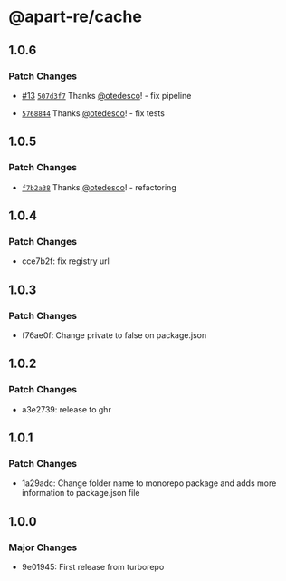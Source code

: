 # @apart-re/cache

## 1.0.6

### Patch Changes

- [#13](https://github.com/apart-re/monorepo/pull/13) [`507d3f7`](https://github.com/apart-re/monorepo/commit/507d3f7be58a8fea1aba593cb898102fb2a8d62b) Thanks [@otedesco](https://github.com/otedesco)! - fix pipeline

- [`5768844`](https://github.com/apart-re/monorepo/commit/57688446a38b762785f2588255a2fe97391e9b8e) Thanks [@otedesco](https://github.com/otedesco)! - fix tests

## 1.0.5

### Patch Changes

- [`f7b2a38`](https://github.com/apart-re/monorepo/commit/f7b2a3888cdc0f445acceb9e85cc57ca6535a28e) Thanks [@otedesco](https://github.com/otedesco)! - refactoring

## 1.0.4

### Patch Changes

- cce7b2f: fix registry url

## 1.0.3

### Patch Changes

- f76ae0f: Change private to false on package.json

## 1.0.2

### Patch Changes

- a3e2739: release to ghr

## 1.0.1

### Patch Changes

- 1a29adc: Change folder name to monorepo package and adds more information to package.json file

## 1.0.0

### Major Changes

- 9e01945: First release from turborepo
